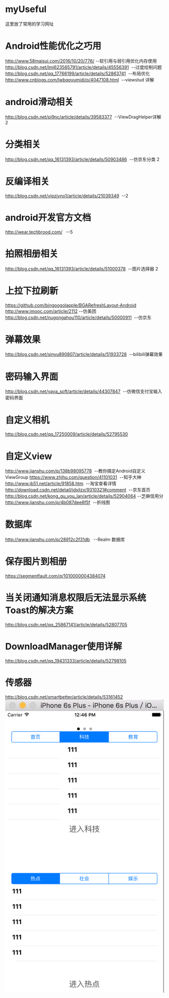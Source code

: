 # myUseful
这里放了常用的学习网址

# Android性能优化之巧用
http://www.58maisui.com/2016/10/20/776/  --软引用与弱引用优化内存使用
http://blog.csdn.net/lmj623565791/article/details/45556391  --过度绘制问题
http://blog.csdn.net/qq_17766199/article/details/52863741  --布局优化
http://www.cnblogs.com/lwbqqyumidi/p/4047108.html  --viewstud 详解

# android滑动相关
http://blog.csdn.net/pi9nc/article/details/39583377  --ViewDragHelper详解 2

# 分类相关
http://blog.csdn.net/qq_16131393/article/details/50903486  --仿京东分类  2

# 反编译相关
http://blog.csdn.net/vipzjyno1/article/details/21039349  --2

# android开发官方文档
http://wear.techbrood.com/   --5

# 拍照相册相关
http://blog.csdn.net/qq_16131393/article/details/51000378  --图片选择器  2

# 上拉下拉刷新
https://github.com/bingoogolapple/BGARefreshLayout-Android
http://www.imooc.com/article/2112  --仿美团
http://blog.csdn.net/nugongahou110/article/details/50000911  --仿京东

# 弹幕效果
http://blog.csdn.net/sinyu890807/article/details/51933728  --bilibili弹幕效果

# 密码输入界面
http://blog.csdn.net/yaya_soft/article/details/44307847  --仿微信支付宝输入密码界面

# 自定义相机
http://blog.csdn.net/qq_17250009/article/details/52795530

# 自定义view
http://www.jianshu.com/p/138b98095778  --教你搞定Android自定义ViewGroup
https://www.zhihu.com/question/41101031  --知乎大神
http://www.jb51.net/article/91858.htm  --淘宝查看详情
http://download.csdn.net/detail/jdsjlzx/9310321#comment  --京东首页
http://blog.csdn.net/kong_gu_you_lan/article/details/52904064  --芝麻信用分
http://www.jianshu.com/p/4b087dee6f5f  --折线图

# 数据库
http://www.jianshu.com/p/28912c2f31db   --Realm 数据库

# 保存图片到相册
https://segmentfault.com/q/1010000004384074

# 当关闭通知消息权限后无法显示系统Toast的解决方案
http://blog.csdn.net/qq_25867141/article/details/52807705

# DownloadManager使用详解
http://blog.csdn.net/qq_19431333/article/details/52798105

# 传感器
http://blog.csdn.net/smartbetter/article/details/53161452
![Alt text](https://github.com/chenyufeng1991/NewsClient/raw/master/Screenshots/2.png)



